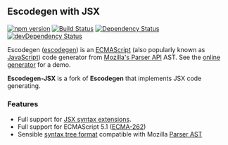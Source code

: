 ## Escodegen with JSX
[![npm version](https://badge.fury.io/js/escodegen-jsx.svg)](http://badge.fury.io/js/escodegen-jsx)
[![Build Status](https://secure.travis-ci.org/ng-vu/escodegen-jsx.svg)](http://travis-ci.org/ng-vu/escodegen-jsx)
[![Dependency Status](https://david-dm.org/ng-vu/escodegen-jsx.svg)](https://david-dm.org/ng-vu/escodegen-jsx)
[![devDependency Status](https://david-dm.org/ng-vu/escodegen-jsx/dev-status.svg)](https://david-dm.org/ng-vu/escodegen-jsx#info=devDependencies)

Escodegen ([escodegen](http://github.com/estools/escodegen)) is an
[ECMAScript](http://www.ecma-international.org/publications/standards/Ecma-262.htm)
(also popularly known as [JavaScript](http://en.wikipedia.org/wiki/JavaScript))
code generator from [Mozilla's Parser API](https://developer.mozilla.org/en/SpiderMonkey/Parser_API)
AST. See the [online generator](https://estools.github.io/escodegen/demo/index.html)
for a demo.

**Escodegen-JSX** is a fork of **Escodegen** that implements JSX code generating.

### Features
- Full support for [JSX syntax extensions](https://github.com/facebook/jsx).
- Full support for ECMAScript 5.1 ([ECMA-262](http://www.ecma-international.org/publications/standards/Ecma-262.htm))
- Sensible [syntax tree format](https://github.com/facebook/jsx/blob/master/AST.md) compatible with Mozilla
[Parser AST](https://developer.mozilla.org/en/SpiderMonkey/Parser_API)

